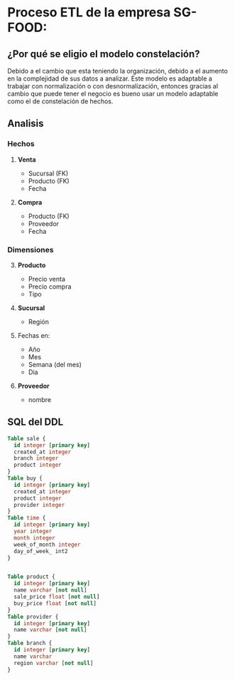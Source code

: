 # Proceso ETL de la empresa SG-FOOD: 

## ¿Por qué se eligio el modelo constelación?
Debido a el cambio que esta teniendo la organización, debido a el aumento en la complejidad de sus datos a analizar. Este modelo es adaptable a trabajar con normalización o con desnormalización, entonces gracias al cambio que puede tener el negocio es bueno usar un modelo adaptable como el de constelación de hechos.

## Analisis
### Hechos
1. **Venta**
    - Sucursal (FK)
    - Producto (FK)
    - Fecha

2. **Compra**
    - Producto (FK)
    - Proveedor 
    - Fecha

### Dimensiones
3. **Producto**
    - Precio venta
    - Precio compra
    - Tipo

4. **Sucursal**
    - Región

5. Fechas en:
    - Año 
    - Mes
    - Semana (del mes)
    - Dia

6. **Proveedor**
    - nombre

## SQL del DDL
``` SQL 
Table sale {
  id integer [primary key]
  created_at integer
  branch integer   
  product integer   
}
Table buy {
  id integer [primary key]
  created_at integer
  product integer  
  provider integer 
}
Table time {
  id integer [primary key]
  year integer
  month integer
  week_of_month integer
  day_of_week_ int2
}


Table product {
  id integer [primary key]
  name varchar [not null]
  sale_price float [not null]
  buy_price float [not null]
}
Table provider {
  id integer [primary key]
  name varchar [not null]
}
Table branch {
  id integer [primary key]
  name varchar
  region varchar [not null]
}

```
